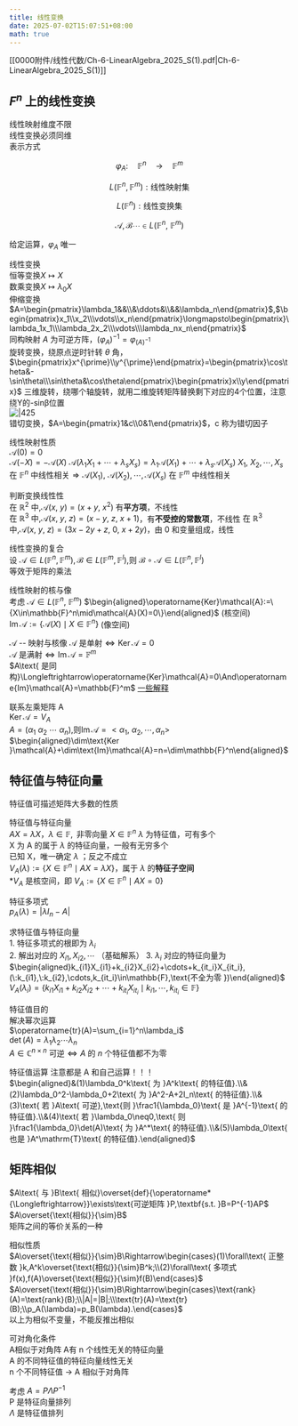 ```yaml
---
title: 线性变换
date: 2025-07-02T15:07:51+08:00
math: true
---
```


[[0000附件/线性代数/Ch-6-LinearAlgebra_2025_S(1).pdf|Ch-6-LinearAlgebra_2025_S(1)]]  
## $F^n$ 上的线性变换
线性映射维度不限  
线性变换必须同维  
表示方式  

$$
 \varphi_A\colon\quad\mathbb{F}^n\quad\longrightarrow\quad\mathbb{F}^m
$$

$$
L(\mathbb{F}^n,\mathbb{F}^m):\text{线性映射集}
$$

$$
L(\mathbb{F}^n):\text{线性变换集}
$$

$$
 \mathcal{A},\mathcal{B}\cdots\in L(\mathbb{F}^n,\:\mathbb{F}^m)
$$

给定运算，$\varphi_A$ 唯一  

线性变换  
    恒等变换$X\longmapsto X$  
    数乘变换$X\longmapsto\lambda_{0}X$  
    伸缩变换 $A=\begin{pmatrix}\lambda_1&&\\&\ddots&\\&&\lambda_n\end{pmatrix}$,$\begin{pmatrix}x_1\\x_2\\\vdots\\x_n\end{pmatrix}\longmapsto\begin{pmatrix}\lambda_1x_1\\\lambda_2x_2\\\vdots\\\lambda_nx_n\end{pmatrix}$  
    同构映射 $A$ 为可逆方阵，$(\varphi_A)^{-1}=\varphi_{(A)^{-1}}$  
    旋转变换，绕原点逆时针转 $\theta$ 角，$\begin{pmatrix}x^{\prime}\\y^{\prime}\end{pmatrix}=\begin{pmatrix}\cos\theta&-\sin\theta\\\sin\theta&\cos\theta\end{pmatrix}\begin{pmatrix}x\\y\end{pmatrix}$
    三维旋转，绕哪个轴旋转，就用二维旋转矩阵替换剩下对应的4个位置，注意绕Y的-sinβ位置  
    ![|425](https://huarenjianimg.oss-cn-nanjing.aliyuncs.com/image/20250701195016346.png)  
    错切变换，$A=\begin{pmatrix}1&c\\0&1\end{pmatrix}$，c 称为错切因子

线性映射性质  
    $\mathcal{A}(0)=0$  
    $\mathcal{A}(-X)=-\mathcal{A}(X)$
    $\mathcal{A}(\lambda_1X_1+\cdots+\lambda_sX_s)=\lambda_1\mathcal{A}(X_1)+\cdots+\lambda_s\mathcal{A}(X_s)$
    $X_1,\:X_2,\cdots,X_s\text{ 在 }\mathbb{F}^n\text{ 中线性相关}\Rightarrow\mathcal{A}(X_1),\:\mathcal{A}(X_2),\cdots,\mathcal{A}(X_s)\text{ 在 }\mathbb{F}^m\text{ 中线性相关}$  

判断变换线性性  
    $\text{在 }\mathbb{R}^2\text{ 中,}\mathcal{A}(x,\:y)=(x+y,\:x^2)$ 有**平方项**，不线性  
    $\text{在 }\mathbb{R}^3\text{ 中,}\mathcal{A}(x,\:y,\:z)=(x-y,\:z,\:x+1)$，有**不受控的常数项**，不线性
    $\text{在 }\mathbb{R}^3\text{ 中,}\mathcal{A}(x,\:y,\:z)=(3x-2y+z,\:0,\:x+2y)$，由 0 和变量组成，线性  

线性变换的复合  
    $\text{设 }\mathcal{A}\in L(\mathbb{F}^n,\mathbb{F}^m),\mathcal{B}\in L(\mathbb{F}^m,\mathbb{F}^l)\text{,则 }\mathcal{B}\circ\mathcal{A}\in L(\mathbb{F}^n,\mathbb{F}^l)$  
    等效于矩阵的乘法  

线性映射的核与像  
    考虑 $\mathcal{A}\in L(\mathbb{F}^n,\:\mathbb{F}^m)$
    $\begin{aligned}\operatorname{Ker}\mathcal{A}:=\{X\in\mathbb{F}^n\mid\mathcal{A}(X)=0\}\end{aligned}$ (核空间)  
    $\operatorname{Im}\mathcal{A}:=\{\mathcal{A}(X)\mid X\in\mathbb{F}^n\}$ (像空间)  

$\mathcal{A}$ -- 映射与核像
    $\mathcal{A}\text{ 是单射}\Longleftrightarrow\operatorname{Ker}\mathcal{A}=0$  
    $\mathcal{A}\text{ 是满射}\Longleftrightarrow\operatorname{Im}\mathcal{A}=\mathbb{F}^m$  
    $A\text{ 是同构}\Longleftrightarrow\operatorname{Ker}\mathcal{A}=0\And\operatorname{Im}\mathcal{A}=\mathbb{F}^m$
    [一些解释](https://www.doubao.com/thread/wf3fbcca6fdd410fc)  

联系左乘矩阵 A  
    $\operatorname{Ker}\mathcal{A}=V_A$  
    $A=(\alpha_{1}\:\alpha_{2}\:\cdots\:\alpha_{n})\text{,则}\operatorname{Im}\mathcal{A}=<\alpha_{1},\:\alpha_{2},\cdots,\alpha_{n}>$  
    $\begin{aligned}\dim\text{Ker }\mathcal{A}+\dim\text{Im}\mathcal{A}=n=\dim\mathbb{F}^n\end{aligned}$  

## 特征值与特征向量  
特征值可描述矩阵大多数的性质  

特征值与特征向量  
    $AX=\lambda X$，$\lambda\in\mathbb{F},\text{ 非零向量 }X\in\mathbb{F}^n$
    $\lambda$ 为特征值，可有多个  
    X 为 A 的属于 $\lambda$ 的特征向量，一般有无穷多个  
    已知 X，唯一确定 $\lambda$ ；反之不成立  
    $V_A(\lambda):=\{X\in\mathbb{F}^n\mid AX=\lambda X\}$，属于 $\lambda$ 的**特征子空间**  
    \*$V_A$ 是核空间，即 $V_A:=\{X\in\mathbb{F}^n\mid AX=0\}$  

特征多项式  
    $p_A(\lambda)=|\lambda I_n-A|$  

求特征值与特征向量  
    1. 特征多项式的根即为 $\lambda_i$  
    2. 解出对应的 $X_{i1}, X_{i2},\cdots$  （基础解系）
    3. $\lambda_i$ 对应的特征向量为$\begin{aligned}k_{i1}X_{i1}+k_{i2}X_{i2}+\cdots+k_{it_i}X_{it_i},(\:k_{i1},\:k_{i2},\cdots,k_{it_i}\in\mathbb{F},\text{不全为零 })\end{aligned}$  
    $V_A(\lambda_i)=\{k_{i1}X_{i1}+k_{i2}X_{i2}+\cdots+k_{it_i}X_{it_i}\mid k_{i1},\cdots,k_{it_i}\in\mathbb{F}\}$  

特征值目的  
    解决幂次运算  
    $\operatorname{tr}(A)=\sum_{i=1}^n\lambda_i$  
    $\det(A)=\lambda_1\lambda_2\cdots\lambda_n$  
    $A\in\mathbb{C}^{n\times n}\text{ 可逆}\Longleftrightarrow A\text{ 的 }n\text{ 个特征值都不为零}$  

特征值运算
    注意都是 A 和自己运算！！！  
    $\begin{aligned}&(1)\lambda_0^k\text{ 为 }A^k\text{ 的特征值}.\\&(2)\lambda_0^2-\lambda_0+2\text{ 为 }A^2-A+2I_n\text{ 的特征值}.\\&(3)\text{ 若 }A\text{ 可逆},\text{则 }\frac1{\lambda_0}\text{ 是 }A^{-1}\text{ 的特征值}.\\&(4)\text{ 若 }\lambda_0\neq0,\text{ 则 }\frac1{\lambda_0}\det(A)\text{ 为 }A^*\text{ 的特征值}.\\&(5)\lambda_0\text{ 也是 }A^\mathrm{T}\text{ 的特征值}.\end{aligned}$  

## 矩阵相似  
$A\text{ 与 }B\text{ 相似}\overset{def}{\operatorname*{\Longleftrightarrow}}\exists\text{可逆矩阵 }P,\textbf{s.t. }B=P^{-1}AP$  
$A\overset{\text{相似}}{\sim}B$  
矩阵之间的等价关系的一种  

相似性质  
    $A\overset{\text{相似}}{\sim}B\Rightarrow\begin{cases}(1)\forall\text{ 正整数 }k,A^k\overset{\text{相似}}{\sim}B^k;\\(2)\forall\text{ 多项式 }f(x),f(A)\overset{\text{相似}}{\sim}f(B)\end{cases}$  
    $A\overset{\text{相似}}{\sim}B\Rightarrow\begin{cases}\text{rank}(A)=\text{rank}(B);\\|A|=|B|;\\\text{tr}(A)=\text{tr}(B);\\p_A(\lambda)=p_B(\lambda).\end{cases}$  
    以上为相似不变量，不能反推出相似
    
可对角化条件  
    A相似于对角阵
    A有 n 个线性无关的特征向量  
    A 的不同特征值的特征向量线性无关  
    n 个不同特征值 → A 相似于对角阵  

考虑 $A=P\Lambda P^{-1}$  
    P 是特征向量排列  
    $\Lambda$ 是特征值排列

